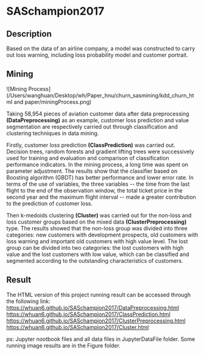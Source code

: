 # SASchampion2017

## Description
Based on the data of an airline company, a model was constructed to carry out loss warning, including loss probability model and customer portrait.

## Mining 
![Mining Process](/Users/wanghuan/Desktop/wh/Paper_hnu/churn_sasmining/kdd_churn_html and paper/miningProcess.png)

Taking 58,954 pieces of aviation customer data after data preprocessing **(DataPreprocessing)** as an example, customer loss prediction and value segmentation are respectively carried out through classification and clustering techniques in data mining.

Firstly, customer loss prediction **(ClassPrediction)** was carried out. Decision trees, random forests and gradient lifting trees were successively used for training and evaluation and comparison of classification performance indicators. In the mining process, a long time was spent on parameter adjustment. The results show that the classifier based on Boosting algorithm (GBDT) has better performance and lower error rate. In terms of the use of variables, the three variables -- the time from the last flight to the end of the observation window, the total ticket price in the second year and the maximum flight interval -- made a greater contribution to the prediction of customer loss.

Then k-medoids clustering **(Cluster)** was carried out for the non-loss and loss customer groups based on the mixed data **(ClusterPreprocessing)** type. The results showed that the non-loss group was divided into three categories: new customers with development prospects, old customers with loss warning and important old customers with high value level. The lost group can be divided into two categories: the lost customers with high value and the lost customers with low value, which can be classified and segmented according to the outstanding characteristics of customers.

## Result
The HTML version of this project running result can be accessed through the following link:
<https://whuan6.github.io/SASchampion2017/DataPreprocessing.html>
<https://whuan6.github.io/SASchampion2017/ClassPrediction.html>
<https://whuan6.github.io/SASchampion2017/ClusterPreprocessing.html>
<https://whuan6.github.io/SASchampion2017/Cluster.html>

ps: 
Jupyter nootbook files and all data files in JupyterDataFile folder. Some running image results are in the Figure folder.
